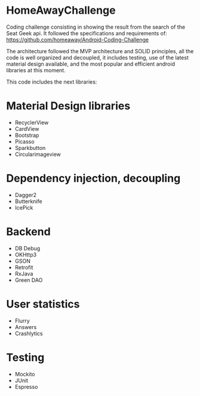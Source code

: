 # HomeAwayChallenge

Coding challenge consisting in showing the result from the search of the Seat Geek api. It followed the specifications and requirements of:
https://github.com/homeaway/Android-Coding-Challenge

The architecture followed the MVP architecture and SOLID principles, all the code is well organized and decoupled, it includes testing, use of the latest material design available, and the most popular and efficient android libraries at this moment.

This code includes the next libraries:

# Material Design libraries
- RecyclerView
- CardView
- Bootstrap
- Picasso
- Sparkbutton
- Circularimageview

# Dependency injection, decoupling
- Dagger2
- Butterknife
- IcePick

# Backend
- DB Debug
- OKHttp3
- GSON
- Retrofit
- RxJava
- Green DAO

# User statistics
- Flurry
- Answers
- Crashlytics

# Testing
- Mockito
- JUnit
- Espresso
